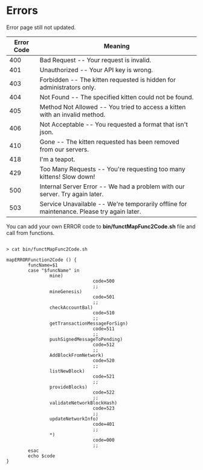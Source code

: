 # Errors

<aside class="notice">
Error page still not updated. 
</aside>


Error Code | Meaning
---------- | -------
400 | Bad Request -- Your request is invalid.
401 | Unauthorized -- Your API key is wrong.
403 | Forbidden -- The kitten requested is hidden for administrators only.
404 | Not Found -- The specified kitten could not be found.
405 | Method Not Allowed -- You tried to access a kitten with an invalid method.
406 | Not Acceptable -- You requested a format that isn't json.
410 | Gone -- The kitten requested has been removed from our servers.
418 | I'm a teapot.
429 | Too Many Requests -- You're requesting too many kittens! Slow down!
500 | Internal Server Error -- We had a problem with our server. Try again later.
503 | Service Unavailable -- We're temporarily offline for maintenance. Please try again later.

You can add your own ERROR code to **bin/functMapFunc2Code.sh** file and call from functions.


```shell

> cat bin/functMapFunc2Code.sh

mapERRORFunction2Code () {
        funcName=$1
        case "$funcName" in 
                mine)
                                code=500
                                ;;
                mineGenesis)
                                code=501
                                ;;
                checkAccountBal)
                                code=510
                                ;;
                getTransactionMessageForSign)
                                code=511
                                ;;
                pushSignedMessageToPending)
                                code=512
                                ;;
                AddBlockFromNetwork)
                                code=520
                                ;;
                listNewBlock)
                                code=521
                                ;;
                provideBlocks)
                                code=522
                                ;;
                validateNetworkBlockHash)
                                code=523
                                ;;
                updateNetworkInfo)
                                code=401
                                ;;
                *)
                                code=000
                                ;;
        esac
        echo $code
}

```


